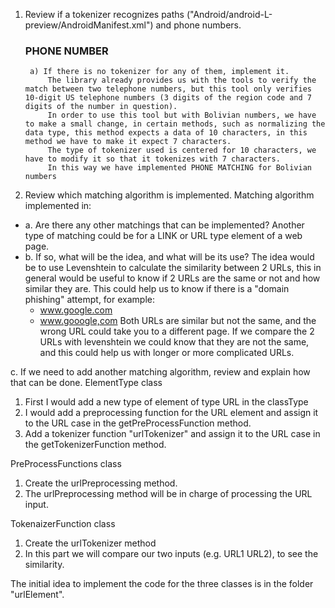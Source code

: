 1. Review if a tokenizer recognizes paths ("Android/android-L-preview/AndroidManifest.xml")
   and phone numbers.
    
    ### PHONE NUMBER
        a) If there is no tokenizer for any of them, implement it.
            The library already provides us with the tools to verify the match between two telephone numbers, but this tool only verifies 10-digit US telephone numbers (3 digits of the region code and 7 digits of the number in question).
            In order to use this tool but with Bolivian numbers, we have to make a small change, in certain methods, such as normalizing the data type, this method expects a data of 10 characters, in this method we have to make it expect 7 characters.
            The type of tokenizer used is centered for 10 characters, we have to modify it so that it tokenizes with 7 characters.
            In this way we have implemented PHONE MATCHING for Bolivian numbers

2. Review which matching algorithm is implemented.
Matching algorithm implemented in:

- a. Are there any other matchings that can be implemented?
   Another type of matching could be for a LINK or URL type element of a web page.
- b. If so, what will be the idea, and what will be its use?
   The idea would be to use Levenshtein to calculate the similarity between 2 URLs, this in general would be useful to 
  know if 2 URLs are the same or not and how similar they are. This could help us to know if there is a "domain phishing" attempt, for example:
   - www.google.com
   - www.gooogle,com
   Both URLs are similar but not the same, and the wrong URL could take you to a different page.
   If we compare the 2 URLs with levenshtein we could know that they are not the same, and this could help us with 
   longer or more complicated URLs.
   
c. If we need to add another matching algorithm, review and explain how that can be
     done.
ElementType class
1. First I would add a new type of element of type URL in the classType
2. I would add a preprocessing function for the URL element and assign it to the URL case in the getPreProcessFunction method.
3. Add a tokenizer function "urlTokenizer" and assign it to the URL case in the getTokenizerFunction method.

PreProcessFunctions class
1. Create the urlPreprocessing method.
2. The urlPreprocessing method will be in charge of processing the URL input.

TokenaizerFunction class
1. Create the urlTokenizer method
2. In this part we will compare our two inputs (e.g. URL1 URL2), to see the similarity.


The initial idea to implement the code for the three classes is in the folder "urlElement". 
